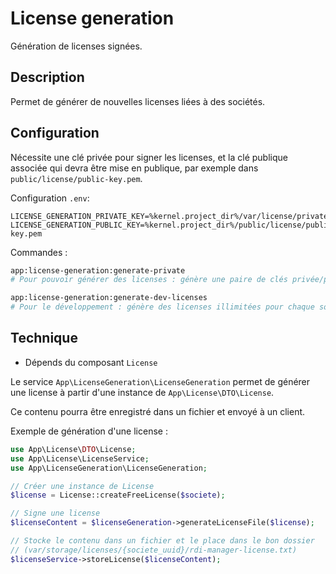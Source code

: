 # License generation

Génération de licenses signées.

## Description

Permet de générer de nouvelles licenses liées à des sociétés.

## Configuration

Nécessite une clé privée pour signer les licenses, et la clé publique associée
qui devra être mise en publique, par exemple dans `public/license/public-key.pem`.

Configuration `.env`:

```
LICENSE_GENERATION_PRIVATE_KEY=%kernel.project_dir%/var/license/private.pem
LICENSE_GENERATION_PUBLIC_KEY=%kernel.project_dir%/public/license/public-key.pem
```

Commandes :

``` bash
app:license-generation:generate-private
# Pour pouvoir générer des licenses : génère une paire de clés privée/publique.

app:license-generation:generate-dev-licenses
# Pour le développement : génère des licenses illimitées pour chaque société.
```

## Technique

- Dépends du composant `License`

Le service `App\LicenseGeneration\LicenseGeneration` permet de générer
une license à partir d'une instance de `App\License\DTO\License`.

Ce contenu pourra être enregistré dans un fichier et envoyé à un client.

Exemple de génération d'une license :

``` php
use App\License\DTO\License;
use App\License\LicenseService;
use App\LicenseGeneration\LicenseGeneration;

// Créer une instance de License
$license = License::createFreeLicense($societe);

// Signe une license
$licenseContent = $licenseGeneration->generateLicenseFile($license);

// Stocke le contenu dans un fichier et le place dans le bon dossier
// (var/storage/licenses/{societe_uuid}/rdi-manager-license.txt)
$licenseService->storeLicense($licenseContent);
```
